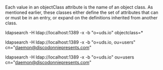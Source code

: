 Each value in an objectClass attribute is the name of an object class. As mentioned earlier, these classes either define the set of attributes that can or must be in an entry, or expand on the definitions inherited from another class.



ldapsearch -H ldap://localhost:1389 -x -b "o=uds.io" objectclass=*

ldapsearch -H ldap://localhost:1389 -x -b "o=uds.io, ou=users" cn="daemon@discodonniepresents.com"


ldapsearch -H ldap://localhost:1389 -x -b "o=uds.io" ou=users cn="daemon@discodonniepresents.com"
